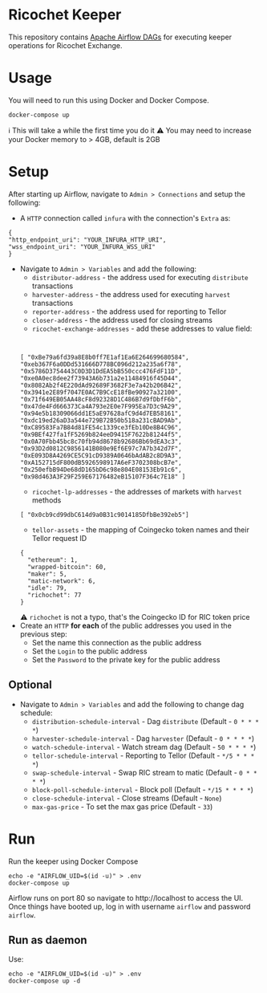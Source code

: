 # Ricochet Keeper
This repository contains [Apache Airflow DAGs](https://airflow.apache.org/docs/apache-airflow/stable/concepts/dags.html) for executing keeper operations for Ricochet Exchange.

# Usage
You will need to run this using Docker and Docker Compose.
```
docker-compose up
```
:information_source: This will take a while the first time you do it
:warning: You may need to increase your Docker memory to > 4GB, default is 2GB

# Setup
After starting up Airflow, navigate to `Admin > Connections` and setup the following:
* A `HTTP` connection called `infura` with the connection's `Extra` as:
```
{
"http_endpoint_uri": "YOUR_INFURA_HTTP_URI",
"wss_endpoint_uri": "YOUR_INFURA_WSS_URI"
}
```

* Navigate to `Admin > Variables` and add the following:
  * `distributor-address` - the address used for executing `distribute` transactions
  * `harvester-address` - the address used for executing `harvest` transactions
  * `reporter-address` - the address used for reporting to Tellor
  * `closer-address` - the address used for closing streams
  * `ricochet-exchange-addresses` - add these addresses to value field:
  ```


  [ "0xBe79a6fd39a8E8b0ff7E1af1Ea6E264699680584", "0xeb367F6a0DDd531666D778BC096d212a235a6f78", "0x5786D3754443C0D3D1DdEA5bB550ccc476FdF11D", "0xe0A0ec8dee2f73943A6b731a2e11484916f45D44", "0x8082Ab2f4E220dAd92689F3682F3e7a42b206B42", "0x3941e2E89f7047E0AC7B9CcE18fBe90927a32100", "0x71f649EB05AA48cF8d92328D1C486B7d9fDbfF6b", "0x47de4Fd666373Ca4A793e2E0e7F995Ea7D3c9A29", "0x94e5b18309066dd1E5aE97628afC9d4d7EB58161", "0xdc19ed26aD3a544e729B72B50b518a231cBAD9Ab", "0xC89583Fa7B84d81FE54c1339ce3fEb10De8B4C96", "0x9BEf427fa1fF5269b824eeD9415F7622b81244f5", "0x0A70Fbb45bc8c70fb94d8678b92686Bb69dEA3c3", "0x93D2d0812C9856141B080e9Ef6E97c7A7b342d7F", "0xE093D8A4269CE5C91cD9389A0646bAdAB2c8D9A3", "0xA152715dF800dB5926598917A6eF3702308bcB7e", "0x250efbB94De68dD165bD6c98e804E08153Eb91c6", "0x98d463A3F29F259E67176482eB15107F364c7E18" ]

  ```
  * `ricochet-lp-addresses` - the addresses of markets with `harvest` methods
  ```
  [ "0x0cb9cd99dbC614d9a0B31c9014185DfbBe392eb5"]
  ```
  * `tellor-assets` - the mapping of Coingecko token names and their Tellor request ID
  ```
  {
    "ethereum": 1,
    "wrapped-bitcoin": 60,
    "maker": 5,
    "matic-network": 6,
    "idle": 79,
    "richochet": 77
  }
  ```
  :warning: `richochet` is not a typo, that's the Coingecko ID for RIC token price
* Create an `HTTP` **for each** of the public addresses you used in the previous step:
  * Set the name this connection as the public address
  * Set the `Login` to the public address
  * Set the `Password` to the private key for the public address

## Optional
* Navigate to `Admin > Variables` and add the following to change dag schedule:
  * `distribution-schedule-interval` - Dag `distribute` (Default - `0 * * * *`)
  * `harvester-schedule-interval` - Dag `harvester` (Default - `0 * * * *`)
  * `watch-schedule-interval` - Watch stream dag (Default - `50 * * * *`)
  * `tellor-schedule-interval` - Reporting to Tellor (Default - `*/5 * * * *`)
  * `swap-schedule-interval` - Swap RIC stream to matic (Default - `0 * * * *`)
  * `block-poll-schedule-interval` - Block poll (Default - `*/15 * * * *`)
  * `close-schedule-interval` - Close streams (Default - `None`)
  * `max-gas-price` - To set the max gas price (Default - `33`)

# Run
Run the keeper using Docker Compose
```
echo -e "AIRFLOW_UID=$(id -u)" > .env
docker-compose up
```
Airflow runs on port 80 so navigate to http://localhost to access the UI. Once things have booted up, log in with username `airflow` and password  `airflow`.

## Run as daemon
Use:
```
echo -e "AIRFLOW_UID=$(id -u)" > .env
docker-compose up -d
```
